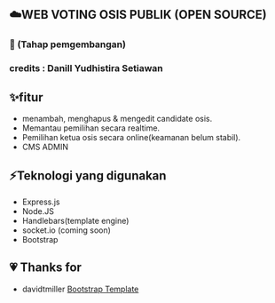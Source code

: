 ##  :cloud:**WEB VOTING OSIS PUBLIK (OPEN SOURCE)**
### :construction_worker: (Tahap pemgembangan)
### credits : Danill Yudhistira Setiawan
## :sparkles:fitur
- menambah, menghapus & mengedit candidate osis.
- Memantau pemilihan secara realtime.
- Pemilihan ketua osis secara online(keamanan belum stabil).
- CMS ADMIN

## :zap:Teknologi yang digunakan
- Express.js 
- Node.JS 
- Handlebars(template engine)
- socket.io (coming soon)
- Bootstrap 

## :heartpulse: Thanks for
- davidtmiller [Bootstrap Template](https://github.com/BlackrockDigital/startbootstrap-sb-admin-2 "template")
